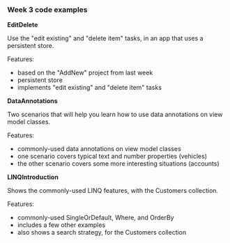 ### Week 3 code examples


**EditDelete**

Use the "edit existing" and "delete item" tasks, in an app that uses a persistent store.  

Features:
- based on the "AddNew" project from last week
- persistent store
- implements "edit existing" and "delete item" tasks


**DataAnnotations**

Two scenarios that will help you learn how to use data annotations on view model classes.  

Features:
- commonly-used data annotations on view model classes
- one scenario covers typical text and number properties (vehicles)
- the other scenario covers some more interesting situations (accounts)


**LINQIntroduction**

Shows the commonly-used LINQ features, with the Customers collection.  

Features:
- commonly-used SingleOrDefault, Where, and OrderBy
- includes a few other examples
- also shows a search strategy, for the Customers collection
